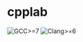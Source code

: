 # cpplab

![GCC>=7 ](https://github.com/knapply/cpplab/workflows/GCC%3E=7%20/badge.svg)
![Clang>=6 ](https://github.com/knapply/cpplab/workflows/Clang%3E=6%20/badge.svg)
